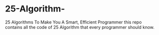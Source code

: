 # 25-Algorithm-
25 Algorithms To Make You A Smart, Efficient Programmer
this repo contains all the code of 25 Algorithm that every programmer should know.
